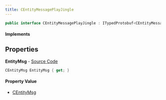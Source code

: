 ```yaml
---
title: CEntityMessagePlayJingle
---
```


```csharp
public interface CEntityMessagePlayJingle : ITypedProtobuf<CEntityMessagePlayJingle>, INativeHandle
```

#### Implements

## Properties

**EntityMsg** - [Source Code](https://github.com/swiftly-solution/swiftlys2/blob/main/managed/src/SwiftlyS2.Generated/Protobufs/Interfaces/CEntityMessagePlayJingle.cs#L13)

```csharp
CEntityMsg EntityMsg { get; }
```

#### Property Value

- [CEntityMsg](/docs/api/shared/protobufdefinitions/centitymsg)

